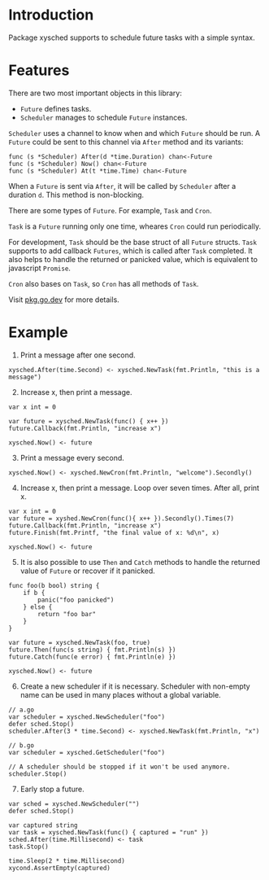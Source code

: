 # Introduction

Package xysched supports to schedule future tasks with a simple syntax.

# Features

There are two most important objects in this library:

-   `Future` defines tasks.
-   `Scheduler` manages to schedule `Future` instances.

`Scheduler` uses a channel to know when and which `Future` should be run. A
`Future` could be sent to this channel via `After` method and its variants:

```golang
func (s *Scheduler) After(d *time.Duration) chan<-Future
func (s *Scheduler) Now() chan<-Future
func (s *Scheduler) At(t *time.Time) chan<-Future
```

When a `Future` is sent via `After`, it will be called by `Scheduler` after a
duration `d`. This method is non-blocking.

There are some types of `Future`. For example, `Task` and `Cron`.

`Task` is a `Future` running only one time, wheares `Cron` could run
periodically.

For development, `Task` should be the base struct of all `Future` structs.
`Task` supports to add callback `Futures`, which is called after `Task`
completed. It also helps to handle the returned or panicked value, which is
equivalent to javascript `Promise`.

`Cron` also bases on `Task`, so `Cron` has all methods of `Task`.

Visit [pkg.go.dev](https://pkg.go.dev/github.com/xybor/xyplatform/xysched) for
more details.

# Example

1.  Print a message after one second.

```golang
xysched.After(time.Second) <- xysched.NewTask(fmt.Println, "this is a message")
```

2.  Increase x, then print a message.

```golang
var x int = 0

var future = xysched.NewTask(func() { x++ })
future.Callback(fmt.Println, "increase x")

xysched.Now() <- future
```

3.  Print a message every second.

```golang
xysched.Now() <- xysched.NewCron(fmt.Println, "welcome").Secondly()
```

4.  Increase x, then print a message. Loop over seven times. After all, print x.

```golang
var x int = 0
var future = xyshed.NewCron(func(){ x++ }).Secondly().Times(7)
future.Callback(fmt.Println, "increase x")
future.Finish(fmt.Printf, "the final value of x: %d\n", x)

xysched.Now() <- future
```

5.  It is also possible to use `Then` and `Catch` methods to handle the returned
    value of `Future` or recover if it panicked.

```golang
func foo(b bool) string {
	if b {
        panic("foo panicked")
    } else {
        return "foo bar"
    }
}

var future = xysched.NewTask(foo, true)
future.Then(func(s string) { fmt.Println(s) })
future.Catch(func(e error) { fmt.Println(e) })

xysched.Now() <- future
```

6.  Create a new scheduler if it is necessary. Scheduler with non-empty name can
    be used in many places without a global variable.

```golang
// a.go
var scheduler = xysched.NewScheduler("foo")
defer sched.Stop()
scheduler.After(3 * time.Second) <- xysched.NewTask(fmt.Println, "x")

// b.go
var scheduler = xysched.GetScheduler("foo")

// A scheduler should be stopped if it won't be used anymore.
scheduler.Stop()
```

7.  Early stop a future.

```golang
var sched = xysched.NewScheduler("")
defer sched.Stop()

var captured string
var task = xysched.NewTask(func() { captured = "run" })
sched.After(time.Millisecond) <- task
task.Stop()

time.Sleep(2 * time.Millisecond)
xycond.AssertEmpty(captured)
```
